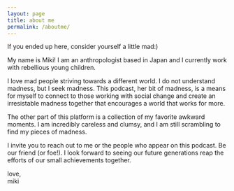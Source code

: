 ```yaml
---
layout: page
title: about me
permalink: /aboutme/
---
```


If you ended up here, consider yourself a little mad:) 

My name is Miki! I am an anthropologist based in Japan and I currently work with rebellious young children.  

I love mad people striving towards a different world. I do not understand madness, but I seek madness. This podcast, her bit of madness, is a means for myself to connect to those working with social change and create an irresistable madness together that encourages a world that works for more. 

The other part of this platform is a collection of my favorite awkward moments. I am incredibly careless and clumsy, and I am still scrambling to find my pieces of madness. 

I invite you to reach out to me or the people who appear on this podcast. Be our friend (or foe!). I look forward to seeing our future generations reap the efforts of our small achievements together.

love,  
miki


